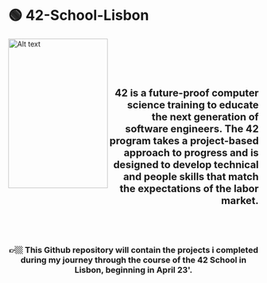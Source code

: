 # 🟢 42-School-Lisbon

<img align="left" src="https://upload.wikimedia.org/wikipedia/commons/8/8d/42_Logo.svg"  width="200" height="300" alt="Alt text" title="42 logo">
<br><br><br><br>

## <p align="right" style="font-size: 20"> 42 is a future-proof computer science training to educate the next generation of software engineers. The 42 program takes a project-based approach to progress and is designed to develop technical and people skills that match the expectations of the labor market.</p>

<br><br>
### <p align="center"> 👉🏼 This Github repository will contain the projects i completed during my journey through the course of the 42 School in Lisbon, beginning in April 23'. </p>
